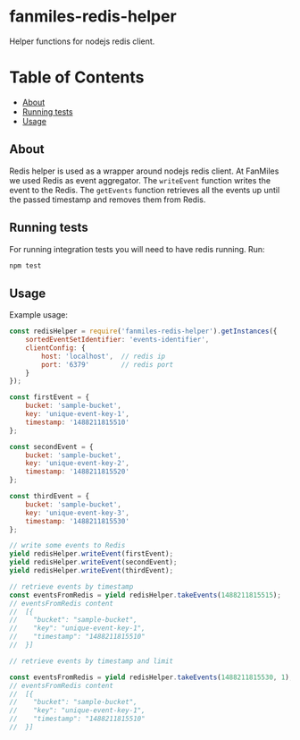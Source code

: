 # fanmiles-redis-helper
Helper functions for nodejs redis client.

# Table of Contents

- [About](#about)
- [Running tests](#running-tests)
- [Usage](#usage)

## <a name="about">About</a>
Redis helper is used as a wrapper around nodejs redis client. At FanMiles we used Redis as event aggregator.
The `writeEvent` function writes the event to the Redis.
The `getEvents` function retrieves all the events up until the passed timestamp and removes them from Redis.

## <a name="running-tests">Running tests</a>

For running integration tests you will need to have redis running. Run:

```bash
npm test
```

## <a name="usage">Usage</a>

Example usage:

```javascript
const redisHelper = require('fanmiles-redis-helper').getInstances({
    sortedEventSetIdentifier: 'events-identifier',
    clientConfig: {
        host: 'localhost',  // redis ip
        port: '6379'        // redis port
    }
});

const firstEvent = {
    bucket: 'sample-bucket',
    key: 'unique-event-key-1',
    timestamp: '1488211815510'
};

const secondEvent = {
    bucket: 'sample-bucket',
    key: 'unique-event-key-2',
    timestamp: '1488211815520'
};

const thirdEvent = {
    bucket: 'sample-bucket',
    key: 'unique-event-key-3',
    timestamp: '1488211815530'
};

// write some events to Redis
yield redisHelper.writeEvent(firstEvent);
yield redisHelper.writeEvent(secondEvent);
yield redisHelper.writeEvent(thirdEvent);

// retrieve events by timestamp
const eventsFromRedis = yield redisHelper.takeEvents(1488211815515);
// eventsFromRedis content
//  [{
//    "bucket": "sample-bucket",
//    "key": "unique-event-key-1",
//    "timestamp": "1488211815510"
//  }]

// retrieve events by timestamp and limit

const eventsFromRedis = yield redisHelper.takeEvents(1488211815530, 1);
// eventsFromRedis content
//  [{
//    "bucket": "sample-bucket",
//    "key": "unique-event-key-1",
//    "timestamp": "1488211815510"
//  }]
```
